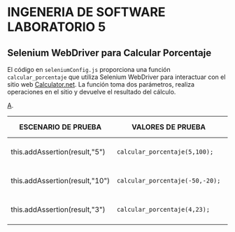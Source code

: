 # INGENERIA DE SOFTWARE LABORATORIO 5
## Selenium WebDriver para Calcular Porcentaje

El código en `seleniumConfig.js` proporciona una función `calcular_porcentaje` que utiliza Selenium WebDriver para interactuar con el sitio web [Calculator.net](http://www.calculator.net/). La función toma dos parámetros, realiza operaciones en el sitio y devuelve el resultado del cálculo.

[A](seleniumConfig.js).





|       ESCENARIO DE PRUEBA     |VALORES DE PRUEBA    |RESULTADO DE PRUEBA    |
|----------------|-------------------------------|-----------------------------|
|this.addAssertion(result,"5")|`calcular_porcentaje(5,100);`|El resultado debería ser igual a 5 |
|this.addAssertion(result,"10")|`calcular_porcentaje(-50,-20);`|El resultado debería ser igual a 10|
|this.addAssertion(result,"3")|`calcular_porcentaje(4,23);`|El resultado debería ser igual a 3|

